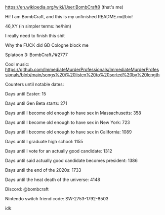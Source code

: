 https://en.wikipedia.org/wiki/User:BombCraft8 (that's me)

Hi! I am BombCraft, and this is my unfinished README.md/bio!

46,XY (in simpler terms: he/him)

I really need to finish this shit

Why the FUCK did GD Cologne block me

Splatoon 3: BombCraft♪#2777

Cool music: https://github.com/ImmediateMurderProfessionals/ImmediateMurderProfessionals/blob/main/songs%20i%20listen%20to%20sorted%20by%20length

Counters until notable dates:

Days until Easter: 15

Days until Gen Beta starts: 271

Days until I become old enough to have sex in Massachusetts: 358

Days until I become old enough to have sex in New York: 723

Days until I become old enough to have sex in California: 1089

Days until I graduate high school: 1155

Days until I vote for an actually good candidate: 1312

Days until said actually good candidate becomes president: 1386

Days until the end of the 2020s: 1733

Days until the heat death of the universe: 4148

Discord: @bombcraft

Nintendo switch friend code: SW-2753-1792-8503

idk
